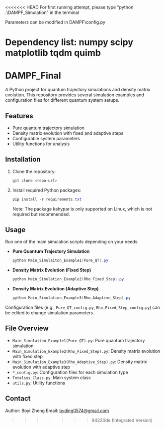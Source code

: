 <<<<<<< HEAD
For first running attempt, please type "python .\DAMPF_Simulation" in the terminal

Parameters can be modified in DAMPF\config.py

Dependency list: numpy scipy matplotlib tqdm quimb
=======
# DAMPF_Final

A Python project for quantum trajectory simulations and density matrix evolution. This repository provides several simulation examples and configuration files for different quantum system setups.

## Features
- Pure quantum trajectory simulation
- Density matrix evolution with fixed and adaptive steps
- Configurable system parameters
- Utility functions for analysis

## Installation
1. Clone the repository:
   ```powershell
   git clone <repo-url>
   ```
2. Install required Python packages:
   ```powershell
   pip install -r requirements.txt
   ```
   Note: The package kahypar is only supported on Linux, which is not required but recommended.

## Usage
Run one of the main simulation scripts depending on your needs:

- **Pure Quantum Trajectory Simulation**
  ```powershell
  python Main_Simulaiton_Example1(Pure_QT).py
  ```
- **Density Matrix Evolution (Fixed Step)**
  ```powershell
  python Main_Simulation_Example2(Rho_Fixed_Step).py
  ```
- **Density Matrix Evolution (Adaptive Step)**
  ```powershell
  python Main_Simulation_Example3(Rho_Adaptive_Step).py
  ```

Configuration files (e.g., `Pure_QT_config.py`, `Rho_Fixed_Step_config.py`) can be edited to change simulation parameters.

## File Overview
- `Main_Simulaiton_Example1(Pure_QT).py`: Pure quantum trajectory simulation
- `Main_Simulation_Example2(Rho_Fixed_Step).py`: Density matrix evolution with fixed step
- `Main_Simulation_Example3(Rho_Adaptive_Step).py`: Density matrix evolution with adaptive step
- `*_config.py`: Configuration files for each simulation type
- `Totalsys_Class.py`: Main system class
- `utils.py`: Utility functions

## Contact
Author: Boyi Zheng
Email: byding0574@gmail.com
>>>>>>> 94220de (Integrated Version)

